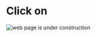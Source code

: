 # Click on

![web page is under construction](https://docimages.blob.core.chinacloudapi.cn/images/commingsoon20210514.jpg)
